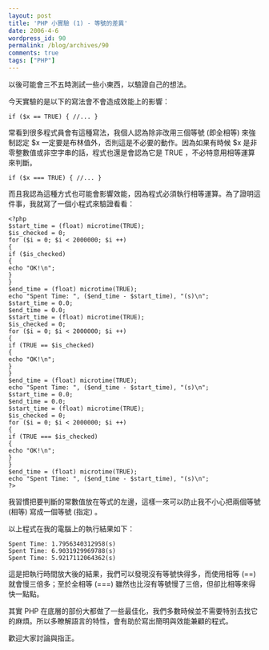 ```yaml
---
layout: post
title: 'PHP 小實驗 (1) - 等號的差異'
date: 2006-4-6
wordpress_id: 90
permalink: /blog/archives/90
comments: true
tags: ["PHP"]
---
```


以後可能會三不五時測試一些小東西，以驗證自己的想法。

今天實驗的是以下的寫法會不會造成效能上的影響：

```
if ($x == TRUE) { //... }

```

常看到很多程式員會有這種寫法，我個人認為除非改用三個等號 (即全相等) 來強制認定 $x 一定要是布林值外，否則這是不必要的動作。因為如果有時候 $x 是非零整數值或非空字串的話，程式也還是會認為它是 TRUE ，不必特意用相等運算來判斷。 

```
if ($x === TRUE) { //... }

```

<!--more-->

而且我認為這種方式也可能會影響效能，因為程式必須執行相等運算。為了證明這件事，我就寫了一個小程式來驗證看看：

```
<?php
$start_time = (float) microtime(TRUE);
$is_checked = 0;
for ($i = 0; $i < 2000000; $i ++)
{
if ($is_checked)
{
echo "OK!\n";
}
}
$end_time = (float) microtime(TRUE);
echo "Spent Time: ", ($end_time - $start_time), "(s)\n";
$start_time = 0.0;
$end_time = 0.0;
$start_time = (float) microtime(TRUE);
$is_checked = 0;
for ($i = 0; $i < 2000000; $i ++)
{
if (TRUE == $is_checked)
{
echo "OK!\n";
}
}
$end_time = (float) microtime(TRUE);
echo "Spent Time: ", ($end_time - $start_time), "(s)\n";
$start_time = 0.0;
$end_time = 0.0;
$start_time = (float) microtime(TRUE);
$is_checked = 0;
for ($i = 0; $i < 2000000; $i ++)
{
if (TRUE === $is_checked)
{
echo "OK!\n";
}
}
$end_time = (float) microtime(TRUE);
echo "Spent Time: ", ($end_time - $start_time), "(s)\n";
?>

```

我習慣把要判斷的常數值放在等式的左邊，這樣一來可以防止我不小心把兩個等號 (相等) 寫成一個等號 (指定) 。

以上程式在我的電腦上的執行結果如下：

```
Spent Time: 1.7956340312958(s)
Spent Time: 6.9031929969788(s)
Spent Time: 5.9217112064362(s)

```

這是把執行時間放大後的結果，我們可以發現沒有等號快得多，而使用相等 (==) 就會慢三倍多；至於全相等 (===) 雖然也比沒有等號慢了三倍，但卻比相等來得快一點點。

其實 PHP 在底層的部份大都做了一些最佳化，我們多數時候並不需要特別去找它的麻煩。所以多瞭解語言的特性，會有助於寫出簡明與效能兼顧的程式。

歡迎大家討論與指正。
